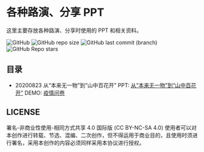 # 各种路演、分享 PPT

这里主要存放各种路演、分享时使用的 PPT 和相关资料。

![GitHub](https://img.shields.io/github/license/stevending1st/share-docs?style=flat-square) ![GitHub repo size](https://img.shields.io/github/repo-size/stevending1st/share-docs?style=flat-square) ![GitHub last commit (branch)](https://img.shields.io/github/last-commit/stevending1st/share-docs/main?style=flat-square) ![GitHub Repo stars](https://img.shields.io/github/stars/stevending1st/share-docs?style=social)

## 目录

- 20200823 从“本来无一物”到“山中百花开”
  PPT: [从“本来无一物”到“山中百花开”][1]
  DEMO: [疫情问卷][2]

## LICENSE

署名-非商业性使用-相同方式共享 4.0 国际版 (CC BY-NC-SA 4.0)
使用者可以对本创作进行转载、节选、混编、二次创作，但不得运用于商业目的，且使用时须进行署名，采用本创作的内容必须同样采用本协议进行授权。


[1]: https://stevending1st.github.io/share-docs/20200823/dist/0to1.html#slide=1
[2]: https://stevending1st.github.io/share-docs/20200823/demo/qn.html
